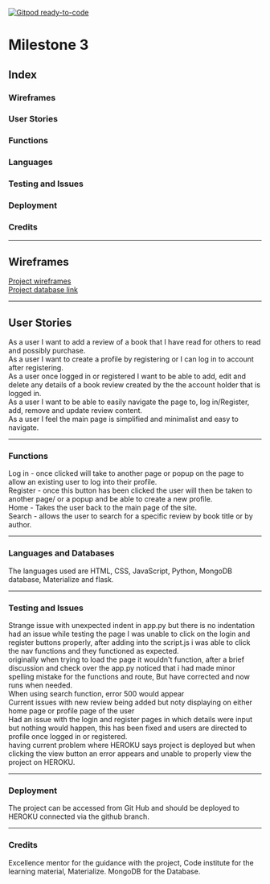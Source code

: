 [![Gitpod ready-to-code](https://img.shields.io/badge/Gitpod-ready--to--code-blue?logo=gitpod)]()

# Milestone 3

## Index

### Wireframes
### User Stories
### Functions
### Languages
### Testing and Issues
### Deployment
### Credits

---

## Wireframes

[Project wireframes](/static/wireframes/milestone_project_3.pdf)<br>
[Project database link](/static/wireframes/quickdbd_milestone3.png)<br>

---

## User Stories

As a user I want to add a review of a book that I have read for others to read and possibly purchase.<br>
As a user I want to create a profile by registering or I can log in to account after registering.<br>
As a user once logged in or registered I want to be able to add, edit and delete any details of a book review created by the the account holder that is logged in.<br>
As a user I want to be able to easily navigate the page to, log in/Register, add, remove and update review content.<br>
As a user I feel the main page is simplified and minimalist and easy to navigate.<br>

---

### Functions

Log in - once clicked will take to another page or popup on the page to allow an existing user to log into their profile.<br>
Register - once this button has been clicked the user will then be taken to another page/ or a popup and be able to create a new profile.<br>
Home - Takes the user back to the main page of the site.<br>
Search - allows the user to search for a specific review by book title or by author.<br>

---

### Languages and Databases

The languages used are HTML, CSS, JavaScript, Python, MongoDB database, Materialize and flask.

---

### Testing and Issues

Strange issue with unexpected indent in app.py but there is no indentation<br>
had an issue while testing the page I was unable to click on the login and register buttons properly, after adding into the script.js i was able to click the nav functions and they functioned as expected.<br>
originally when trying to load the page it wouldn't function, after a brief discussion and check over the app.py noticed that i had made minor spelling mistake for the functions and route, But have corrected and now runs when needed.<br>
When using search function, error 500 would appear<br>
Current issues with new review being added but noty displaying on either home page or profile page of the user<br>
Had an issue with the login and register pages in which details were input but nothing would happen, this has been fixed and users are directed to profile once logged in or registered.<br>
having current problem where HEROKU says project is deployed but when clicking the view button an error appears and unable to properly view the project on HEROKU.<br>


---

### Deployment

The project can be accessed from Git Hub and should be deployed to HEROKU connected via the github branch.

---

### Credits

Excellence mentor for the guidance with the project, Code institute for the learning material, Materialize. MongoDB for the Database.  